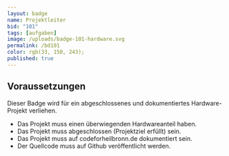 ```yaml
---
layout: badge
name: Projektleiter
bid: "101"
tags: [aufgaben]
image: /uploads/badge-101-hardware.svg
permalink: /bd101
color: rgb(33, 150, 243);
published: true
---
```


## Voraussetzungen

Dieser Badge wird für ein abgeschlossenes und dokumentiertes Hardware-Projekt verliehen.

* Das Projekt muss einen überwiegenden Hardwareanteil haben.
* Das Projekt muss abgeschlossen (Projektziel erfüllt) sein.
* Das Projekt muss auf codeforheilbronn.de dokumentiert sein.
* Der Quellcode muss auf Github veröffentlicht werden.

